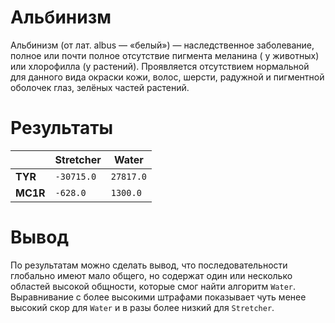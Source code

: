 # Альбинизм

Альбинизм (от лат. albus — «белый») — наследственное заболевание, полное или почти полное отсутствие пигмента меланина (
у животных) или хлорофилла (у растений).
Проявляется отсутствием нормальной для данного вида окраски кожи, волос, шерсти, радужной и пигментной оболочек глаз,
зелёных частей растений.

# Результаты

|          | Stretcher  | Water     |
|----------|------------|-----------|
| **TYR**  | `-30715.0` | `27817.0` |
| **MC1R** | `-628.0`   | `1300.0`  |

# Вывод

По результатам можно сделать вывод, что последовательности глобально имеют мало общего, но содержат один или несколько
областей высокой общности, которые смог найти алгоритм `Water`. Выравнивание с более высокими штрафами показывает чуть
менее высокий скор для `Water` и в разы более низкий для `Stretcher`.